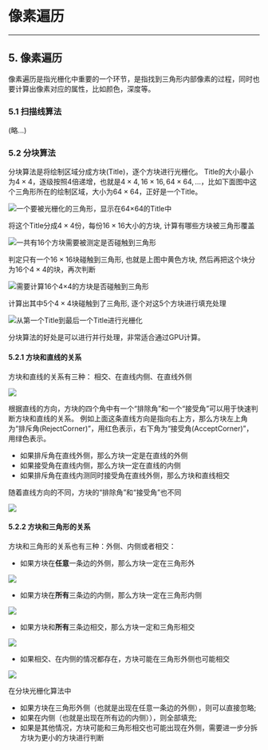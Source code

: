 # 像素遍历
----

## 5. 像素遍历

像素遍历是指光栅化中重要的一个环节，是指找到三角形内部像素的过程，同时也要计算出像素对应的属性，比如颜色，深度等。

### 5.1 扫描线算法
(略...)

### 5.2 分块算法
分块算法是将绘制区域分成方块(Title)，逐个方块进行光栅化。 Title的大小最小为$4\times4$，逐级按照4倍递增，也就是$4\times4, 16\times16, 64\times64,...$，比如下面图中这个三角形所在的绘制区域，大小为$64\times64$，正好是一个Title。

![](./title_64.jpg "一个要被光栅化的三角形，显示在64×64的Title中")

将这个Title分成$4\times4$份，每份$16\times16$大小的方块, 计算有哪些方块被三角形覆盖

![](./title_16.jpg "一共有16个方块需要被测定是否碰触到三角形")

判定只有一个$16\times16$块碰触到三角形, 也就是上图中黄色方块, 然后再把这个块分为16个$4\times4$的块，再次判断

![](./title_4_0.jpg "需要计算16个4×4的方块是否碰触到三角形")

计算出其中5个$4\times4$块碰触到了三角形, 逐个对这5个方块进行填充处理

![](./title_4_1.png "从第一个Title到最后一个Title进行光栅化")

分块算法的好处是可以进行并行处理，非常适合通过GPU计算。

#### 5.2.1 方块和直线的关系
方块和直线的关系有三种： 相交、在直线内侧、在直线外侧

![](./edge_title.svg)

根据直线的方向，方块的四个角中有一个“排除角”和一个“接受角”可以用于快速判断方块和直线的关系。 例如上面这条直线方向是指向右上方，那么方块左上角为“排斥角(RejectCorner)”，用红色表示，右下角为“接受角(AcceptCorner)”，用绿色表示。  
* 如果排斥角在直线外侧，那么方块一定是在直线的外侧
* 如果接受角在直线内侧，那么方块一定在直线的内侧
* 如果排斥角在直线内测同时接受角在直线外侧，那么方块和直线相交

随着直线方向的不同，方块的“排除角”和“接受角”也不同

![](./edge_title_four.svg)

#### 5.2.2 方块和三角形的关系
方块和三角形的关系也有三种：外侧、内侧或者相交：   
* 如果方块在**任意**一条边的外侧，那么方块一定在三角形外

![](./triangle_title_0.svg)

* 如果方块在**所有**三条边的内侧，那么方块一定在三角形内侧

![](./triangle_title_1.svg)

* 如果方块和**所有**三条边相交，那么方块一定和三角形相交

![](./triangle_title_2.svg)

* 如果相交、在内侧的情况都存在，方块可能在三角形外侧也可能相交

![](./triangle_title_3.svg)

在分块光栅化算法中
* 如果方块在三角形外侧（也就是出现在任意一条边的外侧），则可以直接忽略;
* 如果在内侧（也就是出现在所有边的内侧）），则全部填充;
* 如果是其他情况，方块可能和三角形相交也可能出现在外侧，需要进一步分拆方块为更小的方块进行判断
